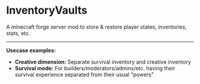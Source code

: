 # InventoryVaults 

A minecraft forge server mod to store & restore player states, inventories, stats, etc.

---

**Usecase examples:**
- **Creative dimension:** Separate survival inventory and creative inventory
- **Survival mode:** For builders/moderators/admins/etc. having their survival experience separated from their usual "powers"


